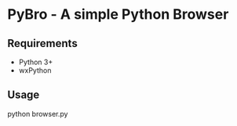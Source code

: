 # PyBro - A simple **Py**thon **Bro**wser

## Requirements
* Python 3+
* wxPython

## Usage
python browser.py
